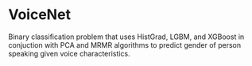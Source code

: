 # VoiceNet
Binary classification problem that uses HistGrad, LGBM, and XGBoost in conjuction with PCA and MRMR algorithms to predict gender of person speaking given voice characteristics.
